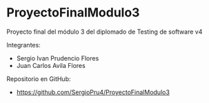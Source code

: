 # ProyectoFinalModulo3
Proyecto final del módulo 3 del diplomado de Testing de software v4

Integrantes:
 - Sergio Ivan Prudencio Flores
 - Juan Carlos Avila Flores

Repositorio en GitHub:
 - https://github.com/SergioPru4/ProyectoFinalModulo3
